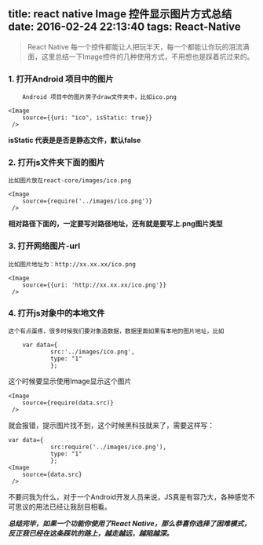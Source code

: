 title: react native Image 控件显示图片方式总结
date: 2016-02-24 22:13:40
tags: React-Native
---
> React Native 每一个控件都能让人把玩半天，每一个都能让你玩的泪流满面，这里总结一下Image控件的几种使用方式，不用想也是踩着坑过来的。

### 1. 打开Android 项目中的图片
		
		Android 项目中的图片房子draw文件夹中，比如ico.png
	
	

```
<Image
	source={{uri: "ico", isStatic: true}}
 />
```
**isStatic 代表是是否是静态文件，默认false**
### 2. 打开js文件夹下面的图片
	比如图片放在react-core/images/ico.png
```
<Image
    source={require('../images/ico.png')}
 />
```
**相对路径下面的，一定要写对路径地址，还有就是要写上.png图片类型**

### 3. 打开网络图片-url
	比如图片地址为：http://xx.xx.xx/ico.png
    
```
<Image
	source={{uri: 'http://xx.xx.xx/ico.png'}}
 />
```
 
### 4. 打开js对象中的本地文件
	这个有点蛋疼，很多时候我们要对象造数据，数据里面如果有本地的图片地址，比如
```
	var data={
			src:'../images/ico.png',
			type: "1"
			};
```
这个时候要显示使用Image显示这个图片

```
<Image
    source={require(data.src)}
 />
```
就会报错，提示图片找不到，这个时候黑科技就来了，需要这样写：

```
var data={
			src:require('../images/ico.png'),
			type: "1"
			};
<Image
    source={data.src}
 />			
```
不要问我为什么，对于一个Android开发人员来说，JS真是有容乃大，各种感觉不可思议的用法已经让我刮目相看。

***总结完毕，如果一个功能你使用了React Native，那么恭喜你选择了困难模式，反正我已经在这条踩坑的路上，越走越远，越陷越深。***
